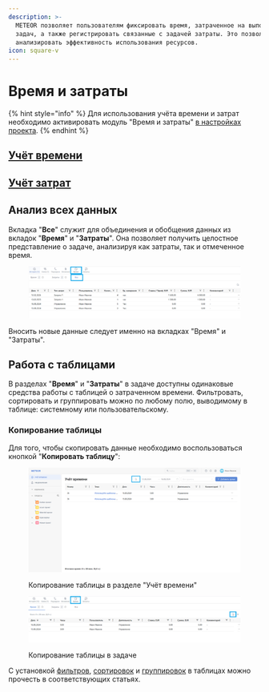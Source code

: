 ```yaml
---
description: >-
  METEOR позволяет пользователям фиксировать время, затраченное на выполнение
  задач, а также регистрировать связанные с задачей затраты. Это позволяет
  анализировать эффективность использования ресурсов.
icon: square-v
---
```


# Время и затраты

{% hint style="info" %}
Для использования учёта времени и затрат необходимо активировать модуль "Время и затраты" [в настройках проекта](../proekty/nastroiki-proekta.md#moduli-proekta).
{% endhint %}

## [Учёт времени](uchet-vremeni.md)

## [Учёт затрат](uchet-zatrat.md)

## Анализ всех данных

Вкладка "**Все**" служит для объединения и обобщения данных из вкладок "**Время**" и "**Затраты**". Она позволяет получить целостное представление о задаче, анализируя как затраты, так и отмеченное время.

<figure><img src="../../.gitbook/assets/image (77).png" alt=""><figcaption></figcaption></figure>

Вносить новые данные следует именно на вкладках "Время" и "Затраты".

## Работа с таблицами

В разделах "**Время**" и "**Затраты**" в задаче доступны одинаковые средства работы с таблицей о затраченном времени. Фильтровать, сортировать и группировать можно по любому полю, выводимому в таблице: системному или пользовательскому.

### Копирование таблицы

Для того, чтобы скопировать данные необходимо воспользоваться кнопкой "**Копировать таблицу**":

<figure><img src="../../.gitbook/assets/image (891).png" alt=""><figcaption><p>Копирование таблицы в разделе "Учёт времени"</p></figcaption></figure>

<figure><img src="../../.gitbook/assets/image (78).png" alt=""><figcaption><p>Копирование таблицы в задаче</p></figcaption></figure>

С установкой [фильтров](../filtraciya/filtraciya-v-tablicakh.md), [сортировок](../sortirovka/sortirovka-v-tablicakh.md) и [группировок](../gruppirovka.md) в таблицах можно прочесть в соответствующих статьях.

